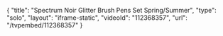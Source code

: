 {
    "title": "Spectrum Noir Glitter Brush Pens Set  Spring\/Summer",
    "type": "solo",
    "layout": "iframe-static",
    "videoId": "112368357",
    "url": "\/tvpembed\/112368357"
}